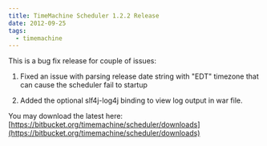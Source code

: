 ```yaml
---
title: TimeMachine Scheduler 1.2.2 Release
date: 2012-09-25
tags:
  - timemachine
---
```

This is a bug fix release for couple of issues:

 1. Fixed an issue with parsing release date string with "EDT" timezone that can cause the scheduler fail to startup

 2. Added the optional slf4j-log4j binding to view log output in war file.

You may download the latest here: [https://bitbucket.org/timemachine/scheduler/downloads](https://bitbucket.org/timemachine/scheduler/downloads)